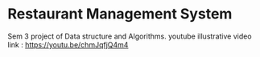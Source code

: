 # Restaurant Management System
Sem 3 project of Data structure and Algorithms. 
youtube illustrative video link : https://youtu.be/chmJqfjQ4m4
